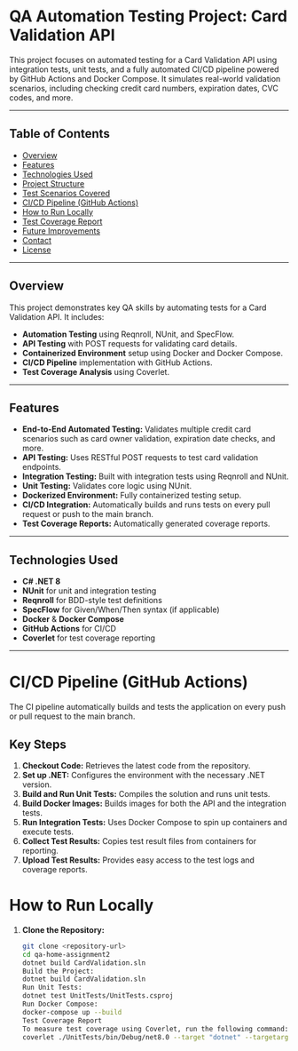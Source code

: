 # QA Automation Testing Project: Card Validation API

This project focuses on automated testing for a Card Validation API using integration tests, unit tests, and a fully automated CI/CD pipeline powered by GitHub Actions and Docker Compose. It simulates real-world validation scenarios, including checking credit card numbers, expiration dates, CVC codes, and more.

---

## Table of Contents

- [Overview](#overview)
- [Features](#features)
- [Technologies Used](#technologies-used)
- [Project Structure](#project-structure)
- [Test Scenarios Covered](#test-scenarios-covered)
- [CI/CD Pipeline (GitHub Actions)](#cicd-pipeline-github-actions)
- [How to Run Locally](#how-to-run-locally)
- [Test Coverage Report](#test-coverage-report)
- [Future Improvements](#future-improvements)
- [Contact](#contact)
- [License](#license)

---

## Overview

This project demonstrates key QA skills by automating tests for a Card Validation API. It includes:

- **Automation Testing** using Reqnroll, NUnit, and SpecFlow.
- **API Testing** with POST requests for validating card details.
- **Containerized Environment** setup using Docker and Docker Compose.
- **CI/CD Pipeline** implementation with GitHub Actions.
- **Test Coverage Analysis** using Coverlet.

---

## Features

- **End-to-End Automated Testing:** Validates multiple credit card scenarios such as card owner validation, expiration date checks, and more.
- **API Testing:** Uses RESTful POST requests to test card validation endpoints.
- **Integration Testing:** Built with integration tests using Reqnroll and NUnit.
- **Unit Testing:** Validates core logic using NUnit.
- **Dockerized Environment:** Fully containerized testing setup.
- **CI/CD Integration:** Automatically builds and runs tests on every pull request or push to the main branch.
- **Test Coverage Reports:** Automatically generated coverage reports.

---

## Technologies Used

- **C# .NET 8**
- **NUnit** for unit and integration testing
- **Reqnroll** for BDD-style test definitions
- **SpecFlow** for Given/When/Then syntax (if applicable)
- **Docker** & **Docker Compose**
- **GitHub Actions** for CI/CD
- **Coverlet** for test coverage reporting

---

# CI/CD Pipeline (GitHub Actions)

The CI pipeline automatically builds and tests the application on every push or pull request to the main branch.

## Key Steps

1. **Checkout Code:** Retrieves the latest code from the repository.
2. **Set up .NET:** Configures the environment with the necessary .NET version.
3. **Build and Run Unit Tests:** Compiles the solution and runs unit tests.
4. **Build Docker Images:** Builds images for both the API and the integration tests.
5. **Run Integration Tests:** Uses Docker Compose to spin up containers and execute tests.
6. **Collect Test Results:** Copies test result files from containers for reporting.
7. **Upload Test Results:** Provides easy access to the test logs and coverage reports.

# How to Run Locally

1. **Clone the Repository:**

   ```bash
   git clone <repository-url>
   cd qa-home-assignment2
   dotnet build CardValidation.sln
   Build the Project:
   dotnet build CardValidation.sln
   Run Unit Tests:
   dotnet test UnitTests/UnitTests.csproj
   Run Docker Compose:
   docker-compose up --build
   Test Coverage Report
   To measure test coverage using Coverlet, run the following command:
   coverlet ./UnitTests/bin/Debug/net8.0 --target "dotnet" --targetargs "test UnitTests/UnitTests.csp



